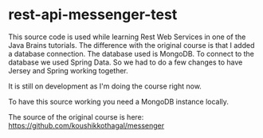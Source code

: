 # rest-api-messenger-test

This source code is used while learning Rest Web Services in one of the Java Brains tutorials.
The difference with the original course is that I added a database connection.
The database used is MongoDB. To connect to the database we used Spring Data. So we had to do a few changes to have Jersey and Spring working together.

It is still on development as I'm doing the course right now.

To have this source working you need a MongoDB instance locally.

The source of the original course is here:
https://github.com/koushikkothagal/messenger


